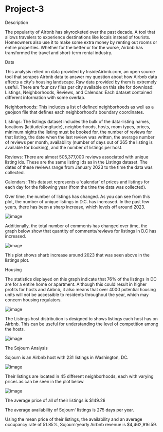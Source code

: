 # Project-3

Description

The popularity of Airbnb has skyrocketed over the past decade. A tool that allows travelers to experience destinations like locals instead of tourists. Homeowners also use it to make some extra money by renting out rooms or entire properties. Whether for the better or for the worse, Airbnb has transformed the travel and short-term rental industry.

Data

This analysis relied on data provided by InsideAirbnb.com, an open source tool that scrapes Airbnb data to answer my question about how Airbnb data affects a city's housing landscape. Raw data provided by them is extremely useful. 
There are four csv files per city available on this site for download: Listings, Neighborhoods, Reviews, and Calendar. Each dataset contained different information with some overlap.

Neighborhoods: This includes a list of defined neighborhoods as well as a geojson file that defines each neighborhood's boundary coordinates.

Listings: The listings dataset includes the bulk of the data-listing names, locations (latitude/longitude), neighborhoods, hosts, room types, prices, minimum nights the listing must be booked for, the number of reviews for that listing, the date when the last review was written, the average number of reviews per month, availability (number of days out of 365 the listing is available for booking), and the number of listings per host.

Reviews: There are almost 505,377,000 reviews associated with unique listing ids. These are the same listing ids as in the Listings dataset. The dates of these reviews range from January 2023 to the time the data was collected.

Calendars: This dataset represents a ‘calendar’ of prices and listings for each day for the following year (from the time the data was collected).


Over time, the number of listings has changed. As you can see from this plot, the number of unique listings in D.C. has increased. In the past few years, there has been a sharp increase, which levels off around 2023.

![image](https://github.com/magdalenaolczakalvarez/Project-3/assets/145025544/c6d2ad3a-43c1-4009-a9db-57dfb14a240e)


Additionally, the total number of comments has changed over time, the graph below show that quantity of comments/reviews for listings in D.C has increased.
 

![image](https://github.com/magdalenaolczakalvarez/Project-3/assets/145025544/370f974c-9907-4a3a-829d-f4ca9c2cc3b5)


This plot shows sharb increase around 2023 that was seen above in the listings plot. 




Housing

The statistics displayed on this graph indicate that 76% of the listings in DC are for a entire home or apartment. Although this could result in higher profits for hosts and Airbnb, it also means that over 4000 potential housing units will not be accessible to residents throughout the year, which may concern housing regulators.

![image](https://github.com/magdalenaolczakalvarez/Project-3/assets/145025544/7e2f554d-8515-439d-8ebc-c71de10c61f7)

The Listings host distribution is designed to shows listings each host has on Airbnb. This can be useful for understanding the level of competition among the hosts. 

![image](https://github.com/magdalenaolczakalvarez/Project-3/assets/145025544/56c83a38-8558-4c9e-8710-22b90b54e34f)


The Sojourn Analysis

Sojourn is an Airbnb host with 231 listings in Washington, DC. 

![image](https://github.com/magdalenaolczakalvarez/Project-3/assets/145025544/e99a52f0-c440-44b3-9011-fb25c42d4425)

Their listings are located in 45 different neighborhoods, each with varying prices as can be seen in the plot below. 

![image](https://github.com/magdalenaolczakalvarez/Project-3/assets/145025544/d09bff03-6d0b-41d3-b6f7-76584ba19077)

The average price of all of their listings is $149.28

The average availability of Sojourn' listings is 275 days per year. 

Using the mean price of their listings, the availability and an average occupancy rate of 51.85%, Sojourn'yearly Airbnb revenue is $4,462,916.59.


















